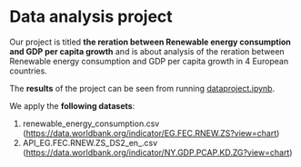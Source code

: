 # Data analysis project

Our project is titled **the reration between Renewable energy consumption and GDP per capita growth** and is about analysis of the reration between Renewable energy consumption and GDP per capita growth in 4 European countries. 

The **results** of the project can be seen from running [dataproject.ipynb](dataproject.ipynb).

We apply the **following datasets**:

1. renewable_energy_consumption.csv (https://data.worldbank.org/indicator/EG.FEC.RNEW.ZS?view=chart)
2. API_EG.FEC.RNEW.ZS_DS2_en_.csv (https://data.worldbank.org/indicator/NY.GDP.PCAP.KD.ZG?view=chart)

